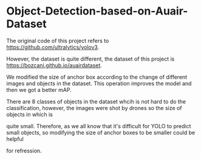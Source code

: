 # Object-Detection-based-on-Auair-Dataset
The original code of this project refers to https://github.com/ultralytics/yolov3.

However, the dataset is quite different, the dataset of this project is https://bozcani.github.io/auairdataset.

We modified the size of anchor box according to the change of different images and objects in the dataset. This operation improves the model and then we got a better mAP.

There are 8 classes of objects in the dataset whcih is not hard to do the classification, however, the images were shot by drones so the size of objects in which is 

quite small. Therefore, as we all know that it's difficult for YOLO to predict small objects, so modifying the size of anchor boxes to be smaller could be helpful

for refression.

